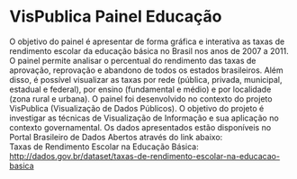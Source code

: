 VisPublica Painel Educação
========================

O objetivo do painel é apresentar de forma gráfica e interativa as taxas de rendimento escolar da educação básica no Brasil nos anos de 2007 a 2011.
O painel permite analisar o percentual do rendimento das taxas de aprovação, reprovação e abandono de todos os estados brasileiros. Além disso, é possível visualizar as taxas por rede (pública, privada, municipal, estadual e federal), por ensino (fundamental e médio) e por localidade (zona rural e urbana).
O painel foi desenvolvido no contexto do projeto VisPublica (Visualização de Dados Públicos). O objetivo do projeto é investigar as técnicas de Visualização de Informação e sua aplicação no contexto governamental.
Os dados apresentados estão disponíveis no Portal Brasileiro de Dados Abertos através do link abaixo:
<br>Taxas de Rendimento Escolar na Educação Básica: http://dados.gov.br/dataset/taxas-de-rendimento-escolar-na-educacao-basica
